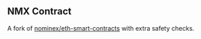 ## NMX Contract

A fork of [nominex/eth-smart-contracts](https://github.com/nominex/eth-smart-contracts) with extra safety checks.
